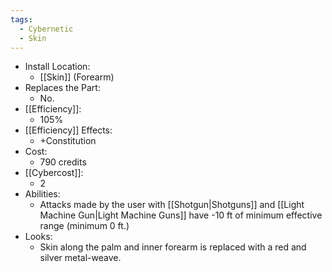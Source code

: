 ```yaml
---
tags:
  - Cybernetic
  - Skin
---
```

* Install Location:
	* [[Skin]] (Forearm)
* Replaces the Part:
	* No.
* [[Efficiency]]:
	* 105%
* [[Efficiency]] Effects:
	* +Constitution
* Cost:
	* 790 credits
* [[Cybercost]]:
	* 2
* Abilities:
	* Attacks made by the user with [[Shotgun|Shotguns]] and [[Light Machine Gun|Light Machine Guns]] have -10 ft of minimum effective range (minimum 0 ft.) 
* Looks:
	* Skin along the palm and inner forearm is replaced with a red and silver metal-weave.